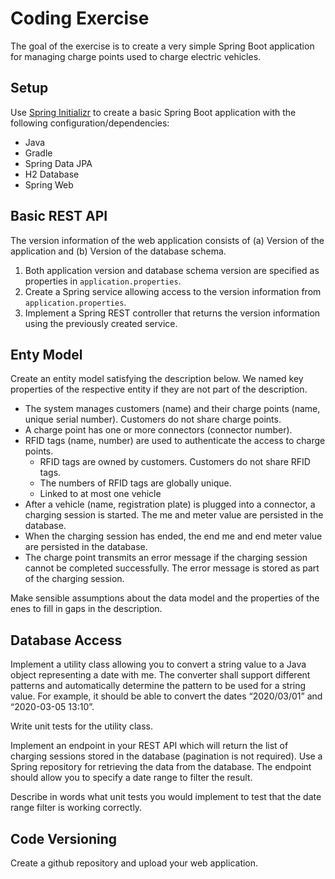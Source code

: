 # Coding Exercise 
The goal of the exercise is to create a very simple Spring Boot application for managing charge points used to charge electric vehicles. 
## Setup 
Use [Spring Initializr](https://start.spring.io/) to create a basic Spring Boot application with the following configuration/dependencies: 
- Java 
- Gradle 
- Spring Data JPA 
- H2 Database 
- Spring Web 
## Basic REST API 
The version information of the web application consists of (a) Version of the application and (b) Version of the database schema. 
1. Both application version and database schema version are specified as properties in `application.properties`. 
2. Create a Spring service allowing access to the version information from `application.properties`. 
3. Implement a Spring REST controller that returns the version information using the previously created service. 
## Enty Model 
Create an entity model satisfying the description below. We named key properties of the respective entity if they are not part of the description. 
- The system manages customers (name) and their charge points (name, unique serial number). Customers do not share charge points. 
- A charge point has one or more connectors (connector number). 
- RFID tags (name, number) are used to authenticate the access to charge points. 
    - RFID tags are owned by customers. Customers do not share RFID tags. 
    - The numbers of RFID tags are globally unique. 
    - Linked to at most one vehicle 
- After a vehicle (name, registration plate) is plugged into a connector, a charging session is started. The me and meter value are persisted in the database.
- When the charging session has ended, the end me and end meter value are persisted in the database. 
- The charge point transmits an error message if the charging session cannot be completed successfully. The error message is stored as part of the charging session. 

Make sensible assumptions about the data model and the properties of the enes to fill in gaps in the description. 
## Database Access 
Implement a utility class allowing you to convert a string value to a Java object representing a date with me. The converter shall support different patterns and automatically determine the pattern to be used for a string value. For example, it should be able to convert the dates “2020/03/01” and “2020-03-05 13:10”. 

Write unit tests for the utility class. 

Implement an endpoint in your REST API which will return the list of charging sessions stored in the database (pagination is not required). Use a Spring repository for retrieving the data from the database. The endpoint should allow you to specify a date range to filter the result. 

Describe in words what unit tests you would implement to test that the date range filter is working correctly. 
## Code Versioning 
Create a github repository and upload your web application.
